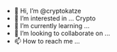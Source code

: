 - 👋 Hi, I’m @cryptokatze
- 👀 I’m interested in ... Crypto
- 🌱 I’m currently learning ...
- 💞️ I’m looking to collaborate on ...
- 📫 How to reach me ...

<!---
cryptokatze/cryptokatze is a ✨ special ✨ repository because its `README.md` (this file) appears on your GitHub profile.
You can click the Preview link to take a look at your changes.
--->
